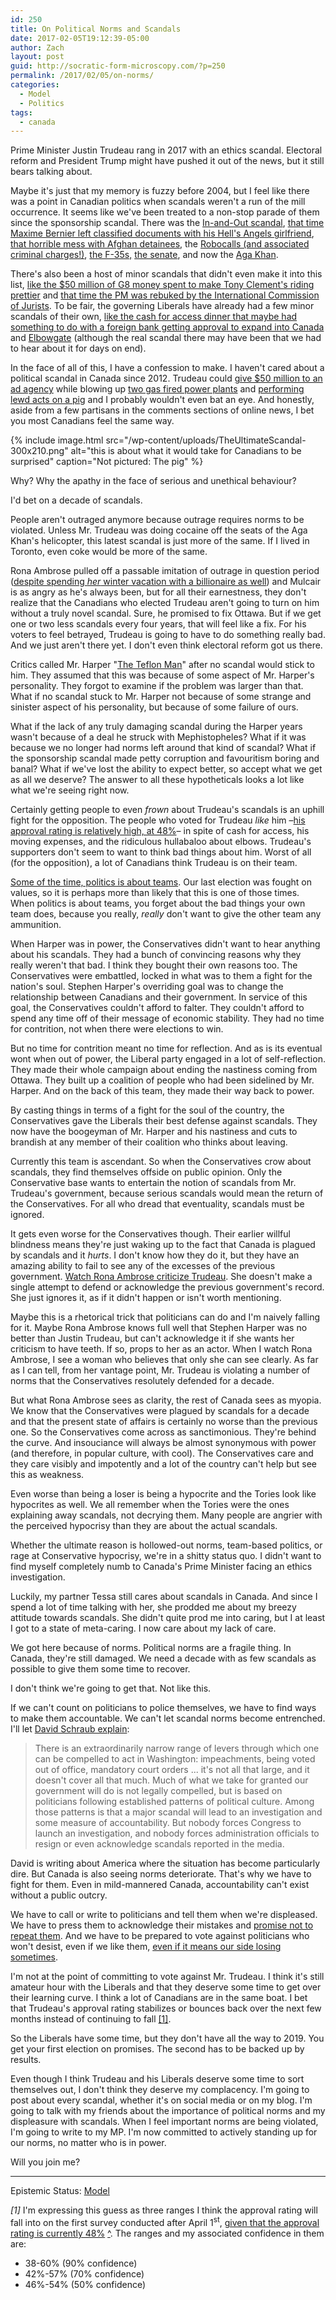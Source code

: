 ```yaml
---
id: 250
title: On Political Norms and Scandals
date: 2017-02-05T19:12:39-05:00
author: Zach
layout: post
guid: http://socratic-form-microscopy.com/?p=250
permalink: /2017/02/05/on-norms/
categories:
  - Model
  - Politics
tags:
  - canada
---
```


Prime Minister Justin Trudeau rang in 2017 with an ethics scandal. Electoral reform and President Trump might have pushed it out of the news, but it still bears talking about.

Maybe it's just that my memory is fuzzy before 2004, but I feel like there was a point in Canadian politics when scandals weren't a run of the mill occurrence. It seems like we've been treated to a non-stop parade of them since the sponsorship scandal. There was the <a href="http://www.cbc.ca/news/canada/mounties-search-tory-headquarters-1.712890">In-and-Out scandal</a>, <a href="https://www.thestar.com/news/canada/2008/05/27/he_destroyed_my_life_girlfriend_says.html">that time Maxime Bernier left classified documents with his Hell's Angels girlfriend</a>, <a href="http://www.aljazeera.com/news/2016/06/canada-urged-probe-role-afghan-detainee-torture-160609160734114.html">that horrible mess with Afghan detainees</a>, the <a href="http://www.cbc.ca/news/politics/michael-sona-guilty-in-robocalls-trial-but-did-not-likely-act-alone-1.2735676">Robocalls (and associated criminal charges!)</a>, <a href="http://www.huffingtonpost.ca/2012/09/04/f35-report-dnd-auditor-disagreement_n_1855569.html">the F-35s,</a> <a href="http://www.cbc.ca/news/politics/mike-duffy-trial-chronology-of-the-senate-expense-scandal-saga-1.3022241">the senate</a>, and now the <a href="http://www.cbc.ca/news/politics/ethics-commissioner-trudeau-aga-khan-1.3927846">Aga Khan</a>.

There's also been a host of minor scandals that didn't even make it into this list, <a href="http://www.cbc.ca/newsblogs/politics/inside-politics-blog/2010/06/the-g8-g20-and-a-gazebo-worth-gazillions.html">like the $50 million of G8 money spent to make Tony Clement's riding prettier</a> and <a href="https://www.thestar.com/news/canada/2014/07/25/chief_justice_cleared_in_spat_with_stephen_harper_government.html">that time the PM was rebuked by the International Commission of Jurists</a>. To be fair, the governing Liberals have already had a few minor scandals of their own, <a href="http://www.theglobeandmail.com/news/politics/trudeau-attended-cash-for-access-fundraiser-with-chinese-billionaires/article32971362/">like the cash for access dinner that maybe had something to do with a foreign bank getting approval to expand into Canada</a> and <a href="http://www.cbc.ca/news/politics/trudeau-elbow-all-party-committee-1.3609147">Elbowgate</a> (although the real scandal there may have been that we had to hear about it for days on end).

In the face of all of this, I have a confession to make. I haven't cared about a political scandal in Canada since 2012. Trudeau could <a href="http://www.cbc.ca/news2/background/groupaction/">give $50 million to an ad agency</a> while blowing up <a href="http://www.cbc.ca/news/canada/toronto/liberals-gas-plant-schedule-1.3601656">two gas fired power plants</a> and <a href="https://www.vice.com/en_us/article/you-are-currently-imagining-david-cameron-having-sex-with-a-pig-414">performing lewd acts on a pig</a> and I probably wouldn't even bat an eye. And honestly, aside from a few partisans in the comments sections of online news, I bet you most Canadians feel the same way.

{% include image.html src="/wp-content/uploads/TheUltimateScandal-300x210.png" alt="this is about what it would take for Canadians to be surprised" caption="Not pictured: The pig" %}

Why? Why the apathy in the face of serious and unethical behaviour?

I'd bet on a decade of scandals.

People aren't outraged anymore because outrage requires norms to be violated. Unless Mr. Trudeau was doing cocaine off the seats of the Aga Khan's helicopter, this latest scandal is just more of the same. If I lived in Toronto, even coke would be more of the same.

Rona Ambrose pulled off a passable imitation of outrage in question period (<a href="http://www.macleans.ca/politics/as-her-party-scolded-trudeau-ambrose-vacationed-on-billionaires-yacht/">despite spending <em>her</em> winter vacation with a billionaire as well</a>) and Mulcair is as angry as he's always been, but for all their earnestness, they don't realize that the Canadians who elected Trudeau aren't going to turn on him without a truly novel scandal. Sure, he promised to fix Ottawa. But if we get one or two less scandals every four years, that will feel like a fix. For his voters to feel betrayed, Trudeau is going to have to do something really bad. And we just aren't there yet. I don't even think electoral reform got us there.

Critics called Mr. Harper "<a href="http://www.thepeterboroughexaminer.com/2008/10/03/harpers-teflon-mystery">The Teflon Man</a>" after no scandal would stick to him. They assumed that this was because of some aspect of Mr. Harper's personality. They forgot to examine if the problem was larger than that. What if no scandal stuck to Mr. Harper not because of some strange and sinister aspect of his personality, but because of some failure of ours.

What if the lack of any truly damaging scandal during the Harper years wasn't because of a deal he struck with Mephistopheles? What if it was because we no longer had norms left around that kind of scandal? What if the sponsorship scandal made petty corruption and favouritism boring and banal? What if we've lost the ability to expect better, so accept what we get as all we deserve? The answer to all these hypotheticals looks a lot like what we're seeing right now.

Certainly getting people to even <em>frown</em> about Trudeau's scandals is an uphill fight for the opposition. The people who voted for Trudeau <em>like</em> him –<a href="http://www.cbc.ca/news/politics/grenier-trudeau-approval-history-1.3950007">his approval rating is relatively high, at 48%</a>– in spite of cash for access, his moving expenses, and the ridiculous hullabaloo about elbows. Trudeau's supporters don't seem to want to think bad things about him. Worst of all (for the opposition), a lot of Canadians think Trudeau is on their team.

<a href="http://slatestarcodex.com/2014/09/30/i-can-tolerate-anything-except-the-outgroup/">Some of the time, politics is about teams</a>. Our last election was fought on values, so it is perhaps more than likely that this is one of those times. When politics is about teams, you forget about the bad things your own team does, because you really, <em>really</em> don't want to give the other team any ammunition.

When Harper was in power, the Conservatives didn't want to hear anything about his scandals. They had a bunch of convincing reasons why they really weren't that bad. I think they bought their own reasons too. The Conservatives were embattled, locked in what was to them a fight for the nation's soul. Stephen Harper's overriding goal was to change the relationship between Canadians and their government. In service of this goal, the Conservatives couldn't afford to falter. They couldn't afford to spend any time off of their message of economic stability. They had no time for contrition, not when there were elections to win.

But no time for contrition meant no time for reflection. And as is its eventual wont when out of power, the Liberal party engaged in a lot of self-reflection. They made their whole campaign about ending the nastiness coming from Ottawa. They built up a coalition of people who had been sidelined by Mr. Harper. And on the back of this team, they made their way back to power.

By casting things in terms of a fight for the soul of the country, the Conservatives gave the Liberals their best defense against scandals. They now have the boogeyman of Mr. Harper and his nastiness and cuts to brandish at any member of their coalition who thinks about leaving.

Currently this team is ascendant. So when the Conservatives crow about scandals, they find themselves offside on public opinion. Only the Conservative base wants to entertain the notion of scandals from Mr. Trudeau's government, because serious scandals would mean the return of the Conservatives. For all who dread that eventuality, scandals must be ignored.

It gets even worse for the Conservatives though. Their earlier willful blindness means they're just waking up to the fact that Canada is plagued by scandals and it <em>hurts</em>. I don't know how they do it, but they have an amazing ability to fail to see any of the excesses of the previous government. <a href="https://www.facebook.com/ronaambrose/posts/10154291840483525">Watch Rona Ambrose criticize Trudeau</a>. She doesn't make a single attempt to defend or acknowledge the previous government's record. She just ignores it, as if it didn't happen or isn't worth mentioning.

Maybe this is a rhetorical trick that politicians can do and I'm naively falling for it. Maybe Rona Ambrose knows full well that Stephen Harper was no better than Justin Trudeau, but can't acknowledge it if she wants her criticism to have teeth. If so, props to her as an actor. When I watch Rona Ambrose, I see a woman who believes that only she can see clearly. As far as I can tell, from her vantage point, Mr. Trudeau is violating a number of norms that the Conservatives resolutely defended for a decade.

But what Rona Ambrose sees as clarity, the rest of Canada sees as myopia. We know that the Conservatives were plagued by scandals for a decade and that the present state of affairs is certainly no worse than the previous one. So the Conservatives come across as sanctimonious. They're behind the curve. And insouciance will always be almost synonymous with power (and therefore, in popular culture, with cool). The Conservatives care and they care visibly and impotently and a lot of the country can't help but see this as weakness.

Even worse than being a loser is being a hypocrite and the Tories look like hypocrites as well. We all remember when the Tories were the ones explaining away scandals, not decrying them. Many people are angrier with the perceived hypocrisy than they are about the actual scandals.

Whether the ultimate reason is hollowed-out norms, team-based politics, or rage at Conservative hypocrisy, we're in a shitty status quo. I didn't want to find myself completely numb to Canada's Prime Minister facing an ethics investigation.

Luckily, my partner Tessa still cares about scandals in Canada. And since I spend a lot of time talking with her, she prodded me about my breezy attitude towards scandals. She didn't quite prod me into caring, but I at least I got to a state of meta-caring. I now care about my lack of care.

We got here because of norms. Political norms are a fragile thing. In Canada, they're still damaged. We need a decade with as few scandals as possible to give them some time to recover.

I don't think we're going to get that. Not like this.

If we can't count on politicians to police themselves, we have to find ways to make them accountable. We can't let scandal norms become entrenched. I'll let <a href="http://dsadevil.blogspot.ca/2017/01/the-end-of-scandal-norms.html">David Schraub explain</a>:

<blockquote>There is an extraordinarily narrow range of levers through which one can be compelled to act in Washington: impeachments, being voted out of office, mandatory court orders ... it's not all that large, and it doesn't cover all that much. Much of what we take for granted our government will do is not legally compelled, but is based on politicians following established patterns of political culture. Among those patterns is that a major scandal will lead to an investigation and some measure of accountability. But nobody forces Congress to launch an investigation, and nobody forces administration officials to resign or even acknowledge scandals reported in the media.</blockquote>

David is writing about America where the situation has become particularly dire. But Canada is also seeing norms deteriorate. That's why we have to fight for them. Even in mild-mannered Canada, accountability can't exist without a public outcry.

We have to call or write to politicians and tell them when we're displeased. We have to press them to acknowledge their mistakes and <a href="http://www.theglobeandmail.com/news/politics/trudeau-cash-for-access-fundraisers-changes/article33788333/">promise not to repeat them</a>. And we have to be prepared to vote against politicians who won't desist, even if we like them, <u>even if it means our side losing sometimes</u>.

I'm not at the point of committing to vote against Mr. Trudeau. I think it's still amateur hour with the Liberals and that they deserve some time to get over their learning curve. I think a lot of Canadians are in the same boat. I bet that Trudeau's approval rating stabilizes or bounces back over the next few months instead of continuing to fall <a id="b1" href="#1">[1]</a>.

So the Liberals have some time, but they don't have all the way to 2019. You get your first election on promises. The second has to be backed up by results.

Even though I think Trudeau and his Liberals deserve some time to sort themselves out, I don't think they deserve my complacency. I'm going to post about every scandal, whether it's on social media or on my blog. I'm going to talk with my friends about the importance of political norms and my displeasure with scandals. When I feel important norms are being violated, I'm going to write to my MP. I'm now committed to actively standing up for our norms, no matter who is in power.

Will you join me?

---

<div class="footnotes" markdown="1">
  <p class="epistemic-status">Epistemic Status: <a href="/about-me">Model</a></p>

<em id="1">[1]</em> I'm expressing this guess as three ranges I think the approval rating will fall into on the first survey conducted after April 1<sup>st</sup>, <a href="http://www.cbc.ca/news/politics/grenier-trudeau-approval-history-1.3950007">given that the approval rating is currently 48%</a> <a href="#b1">^</a>. The ranges and my associated confidence in them are:

  <ul>
    <li>38-60% (90% confidence)</li>
    <li>42%-57% (70% confidence)</li>
    <li>46%-54% (50% confidence)</li>
  </ul>
</div>
